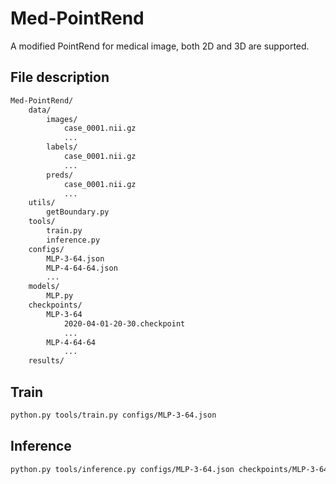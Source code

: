 # Med-PointRend

 A modified PointRend for medical image, both 2D and 3D are supported.

## File description

```bash
Med-PointRend/
    data/
        images/
            case_0001.nii.gz
            ...
        labels/
            case_0001.nii.gz
            ...
        preds/
            case_0001.nii.gz
            ...
    utils/
        getBoundary.py
    tools/
        train.py
        inference.py
    configs/
        MLP-3-64.json
        MLP-4-64-64.json
        ...
    models/
        MLP.py
    checkpoints/
        MLP-3-64
            2020-04-01-20-30.checkpoint
            ...
        MLP-4-64-64
            ...
    results/
```

## Train

```bash
python.py tools/train.py configs/MLP-3-64.json
```

## Inference

```bash
python.py tools/inference.py configs/MLP-3-64.json checkpoints/MLP-3-64/2020-04-01-20-30.checkpoint --out==results/test1/
```

